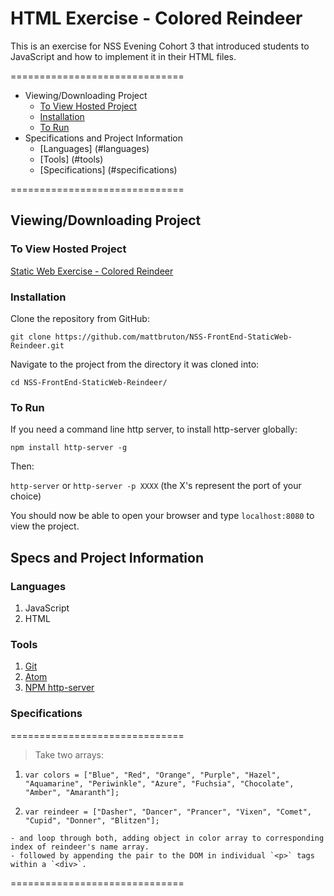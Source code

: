 # HTML Exercise - Colored Reindeer

This is an exercise for NSS Evening Cohort 3 that introduced students to JavaScript and how to implement it in their HTML files.

==============================

- Viewing/Downloading Project
    - [To View Hosted Project](#to-view-hosted-project)
    - [Installation](#installation)
    - [To Run](#torun)
- Specifications and Project Information
    - [Languages] (#languages)
    - [Tools] (#tools)
    - [Specifications] (#specifications)

==============================

## Viewing/Downloading Project

### To View Hosted Project

[Static Web Exercise - Colored Reindeer](https://mb-nss-exercises.firebaseapp.com/reindeer/index.html)

### Installation

Clone the repository from GitHub:

`git clone https://github.com/mattbruton/NSS-FrontEnd-StaticWeb-Reindeer.git`

Navigate to the project from the directory it was cloned into:

`cd NSS-FrontEnd-StaticWeb-Reindeer/`

### To Run

If you need a command line http server, to install http-server globally:

`npm install http-server -g`

Then:

`http-server` or `http-server -p XXXX` (the X's represent the port of your choice)

You should now be able to open your browser and type `localhost:8080` to view the project.

## Specs and Project Information

### Languages

1. JavaScript
1. HTML

### Tools

1. [Git](https://git-scm.com/)
1. [Atom](https://atom.io/)
1. [NPM http-server](https://www.npmjs.com/package/http-server)

### Specifications

==============================

> Take two arrays:


  1. `var colors = ["Blue", "Red", "Orange", "Purple", "Hazel", "Aquamarine", "Periwinkle", "Azure", "Fuchsia", "Chocolate", "Amber", "Amaranth"];`


  2. `var reindeer = ["Dasher", "Dancer", "Prancer", "Vixen", "Comet", "Cupid", "Donner", "Blitzen"];`

    - and loop through both, adding object in color array to corresponding index of reindeer's name array.
    - followed by appending the pair to the DOM in individual `<p>` tags within a `<div>`.


==============================